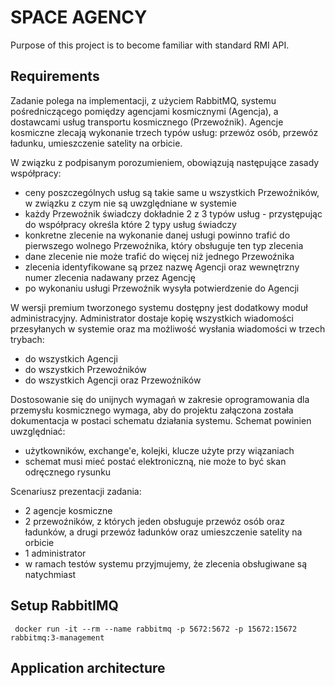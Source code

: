 # SPACE AGENCY

Purpose of this project is to become familiar with standard RMI API. 

## Requirements

Zadanie polega na implementacji, z użyciem RabbitMQ, systemu pośredniczącego pomiędzy agencjami kosmicznymi (Agencja), a dostawcami usług transportu kosmicznego (Przewoźnik). Agencje kosmiczne zlecają wykonanie trzech typów usług: przewóz osób, przewóz ładunku, umieszczenie satelity na orbicie.

W związku z podpisanym porozumieniem, obowiązują następujące zasady współpracy:
- ceny poszczególnych usług są takie same u wszystkich Przewoźników, w związku z czym nie są uwzględniane w systemie
- każdy Przewoźnik świadczy dokładnie 2 z 3 typów usług - przystępując do współpracy określa które 2 typy usług świadczy
- konkretne zlecenie na wykonanie danej usługi powinno trafić do pierwszego wolnego Przewoźnika, który obsługuje ten typ zlecenia
- dane zlecenie nie może trafić do więcej niż jednego Przewoźnika
- zlecenia identyfikowane są przez nazwę Agencji oraz wewnętrzny numer zlecenia nadawany przez Agencję
- po wykonaniu usługi Przewoźnik wysyła potwierdzenie do Agencji

W wersji premium tworzonego systemu dostępny jest dodatkowy moduł administracyjny. Administrator dostaje kopię wszystkich wiadomości przesyłanych w systemie oraz ma możliwość wysłania wiadomości w trzech trybach:
- do wszystkich Agencji
- do wszystkich Przewoźników
- do wszystkich Agencji oraz Przewoźników

Dostosowanie się do unijnych wymagań w zakresie oprogramowania dla przemysłu kosmicznego wymaga, aby do projektu załączona została dokumentacja w postaci schematu działania systemu. Schemat powinien uwzględniać:
- użytkowników, exchange'e, kolejki, klucze użyte przy wiązaniach
- schemat musi mieć postać elektroniczną, nie może to być skan odręcznego rysunku

Scenariusz prezentacji zadania:
- 2 agencje kosmiczne
- 2 przewoźników, z których jeden obsługuje przewóz osób oraz ładunków, a drugi przewóz ładunków oraz umieszczenie satelity na orbicie
- 1 administrator
- w ramach testów systemu przyjmujemy, że zlecenia obsługiwane są natychmiast

## Setup RabbitIMQ
```$xslt
 docker run -it --rm --name rabbitmq -p 5672:5672 -p 15672:15672 rabbitmq:3-management
```

## Application architecture